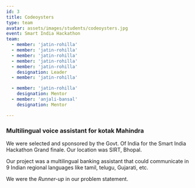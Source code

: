 ```yaml
---
id: 3
title: Codeoysters
type: team
avatar: assets/images/students/codeoysters.jpg
event: Smart India Hackathon
team: 
  - member: 'jatin-rohilla'
  - member: 'jatin-rohilla'
  - member: 'jatin-rohilla'
  - member: 'jatin-rohilla'
  - member: 'jatin-rohilla'
    designation: Leader
  - member: 'jatin-rohilla'

  - member: 'jatin-rohilla'
    designation: Mentor
  - member: 'anjali-bansal'
    designation: Mentor

---
```

### Multilingual voice assistant for kotak Mahindra

We were selected and sponsored by the Govt. Of India for the Smart India Hackathon Grand finale.
Our location was SIRT, Bhopal. 

Our project was a multilingual banking assistant that could communicate in 9 Indian regional languages like tamil, telugu, Gujarati, etc.

We were the _Runner-up_ in our problem statement.